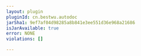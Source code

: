 ```yaml
---
layout: plugin
pluginId: cn.bestwu.autodoc
jarSha1: 9ef7af04d98285a8b841e3ee551d36e968a21686
isJarAvailable: true
error: NONE
violations: []

---
```

